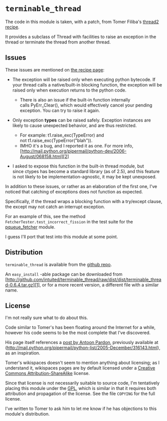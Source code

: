 `terminable_thread`
===================

The code in this module is taken, with a patch,
  from Tomer Filiba's [thread2 recipe].
  
It provides a subclass of Thread with facilities
  to raise an exception in the thread
  or terminate the thread from another thread.

Issues
------

These issues are mentioned on [the recipe page][thread2 recipe]:

-   The exception will be raised only when executing python
    bytecode. If your thread calls a native/built-in blocking function,
    the exception will be raised only when execution returns to the
    python code.
    -   There is also an issue if the built-in function internally
        calls PyErr\_Clear(), which would effectively cancel your pending
        exception. You can try to raise it again.

-   Only exception **types** can be raised safely. Exception
    instances are likely to cause unexpected behavior, and are thus
    restricted.
    -   For example: t1.raise\_exc(TypeError) and
        not t1.raise\_exc(TypeError("blah")).
    -   IMHO it's a bug, and I reported it as one. For more
        info, [http://mail.python.org/pipermail/python-dev/2006-August/068158.html][2]

-   I asked to expose this function in the built-in thread module,
    but since ctypes has become a standard library (as of 2.5), and
    this feature is not likely to be implementation-agnostic, it may be
    kept unexposed.

In addition to these issues, or rather as an elaboration of the first one,
  I've noticed that catching of exceptions does not function as expected.

Specifically, if the thread wraps a blocking function with a try/except clause,
  the except may not catch an interrupt exception.

For an example of this, see the method `FetcherTester.test_incorrect_fission`
  in the test suite for the [pqueue_fetcher] module.

I guess I'll port that test into this module at some point.


Distribution
------------

`terminable_thread` is available from the [github repo].

An `easy_install` -able package can be downloaded from
  [http://github.com/intuited/terminable_thread/raw/dist/dist/terminable_thread-0.6.4.tar.gz][1],
  or for a more recent version, a different file with a similar name.

License
-------

I'm not really sure what to do about this.

Code similar to Tomer's has been floating around the Internet for a while,
  however his code seems to be the most complete that I've discovered.

His page itself references a [post by Antoon Pardon],
  previously available at
  (http://mail.python.org/pipermail/python-list/2005-December/316143.html),
  as an inspiration.

Tomer's wikispaces doesn't seem to mention anything about licensing;
  as I understand it, wikispaces pages are by default licensed under a
  [Creative Commons Attribution-ShareAlike] license.

Since that license is not necessarily suitable to source code,
  I'm tentatively placing this module under the [GPL],
  which is similar in that it requires both attribution
  and propagation of the license.
See the file `COPYING` for the full license.

I've written to Tomer to ask him to let me know
  if he has objections to this module's distribution.

[thread2 recipe]: http://sebulba.wikispaces.com/recipe+thread2
[github repo]: http://github.com/intuited/terminable_thread
[post by Antoon Pardon]: http://mail.python.org/pipermail/python-list/2005-December/316143.html
[Creative Commons Attribution-ShareAlike]: http://creativecommons.org/licenses/by-sa/3.0/
[pqueue_fetcher]: http://github.com/intuited/pqueue_fetcher
[1]: http://github.com/intuited/terminable_thread/raw/dist/dist/terminable_thread-0.6.4.tar.gz
[2]: http://mail.python.org/pipermail/python-dev/2006-August/068158.html
[GPL]: http://www.gnu.org/licenses/gpl.html

